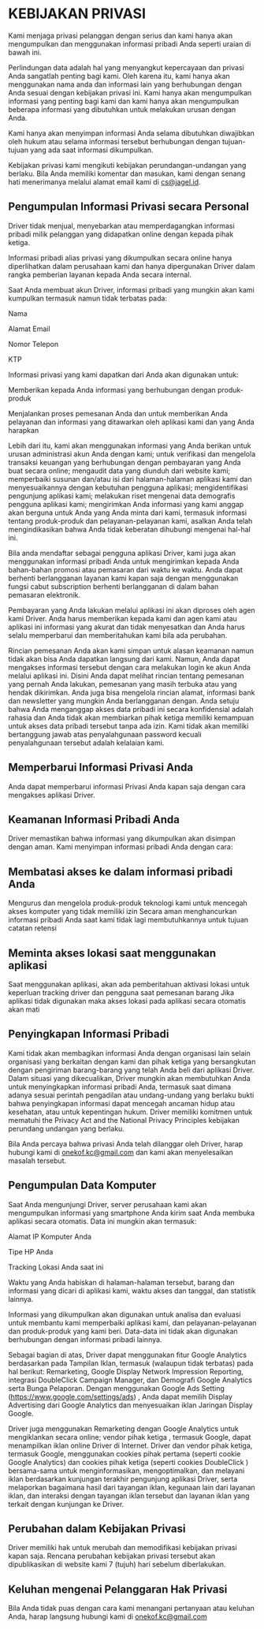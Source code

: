 # KEBIJAKAN PRIVASI 

Kami menjaga privasi pelanggan dengan serius dan kami hanya akan mengumpulkan dan menggunakan informasi pribadi Anda seperti uraian di bawah ini.

Perlindungan data adalah hal yang menyangkut kepercayaan dan privasi Anda sangatlah penting bagi kami. Oleh karena itu, kami hanya akan menggunakan nama anda dan informasi lain yang berhubungan dengan Anda sesuai dengan kebijakan privasi ini. Kami hanya akan mengumpulkan informasi yang penting bagi kami dan kami hanya akan mengumpulkan beberapa informasi yang dibutuhkan untuk melakukan urusan dengan Anda.

Kami hanya akan menyimpan informasi Anda selama dibutuhkan diwajibkan oleh hukum atau selama informasi tersebut berhubungan dengan tujuan-tujuan yang ada saat informasi dikumpulkan.

Kebijakan privasi kami mengikuti kebijakan perundangan-undangan yang berlaku. Bila Anda memiliki komentar dan masukan, kami dengan senang hati menerimanya melalui alamat email kami di cs@jagel.id.

 

## Pengumpulan Informasi Privasi secara Personal

Driver tidak menjual, menyebarkan atau memperdagangkan informasi pribadi milik pelanggan yang didapatkan online dengan kepada pihak ketiga.

Informasi pribadi alias privasi yang dikumpulkan secara online hanya diperlihatkan dalam perusahaan kami dan hanya dipergunakan Driver dalam rangka pemberian layanan kepada Anda secara internal.

Saat Anda membuat akun Driver, informasi pribadi yang mungkin akan kami kumpulkan termasuk namun tidak terbatas pada:

Nama

Alamat Email

Nomor Telepon

KTP

Informasi privasi yang kami dapatkan dari Anda akan digunakan untuk:

Memberikan kepada Anda informasi yang berhubungan dengan produk-produk

Menjalankan proses pemesanan Anda dan untuk memberikan Anda pelayanan dan informasi yang ditawarkan oleh aplikasi kami dan yang Anda harapkan

Lebih dari itu, kami akan menggunakan informasi yang Anda berikan untuk urusan administrasi akun Anda dengan kami; untuk verifikasi dan mengelola transaksi keuangan yang berhubungan dengan pembayaran yang Anda buat secara online; mengaudit data yang diunduh dari website kami; memperbaiki susunan dan/atau isi dari halaman-halaman aplikasi kami dan menyesuaikannya dengan kebutuhan pengguna aplikasi; mengidentifikasi pengunjung aplikasi kami; melakukan riset mengenai data demografis pengguna aplikasi kami; mengirimkan Anda informasi yang kami anggap akan berguna untuk Anda yang Anda minta dari kami, termasuk informasi tentang produk-produk dan pelayanan-pelayanan kami, asalkan Anda telah mengindikasikan bahwa Anda tidak keberatan dihubungi mengenai hal-hal ini.

Bila anda mendaftar sebagai pengguna aplikasi Driver, kami juga akan menggunakan informasi pribadi Anda untuk mengirimkan kepada Anda bahan-bahan promosi atau pemasaran dari waktu ke waktu. Anda dapat berhenti berlangganan layanan kami kapan saja dengan menggunakan fungsi cabut subscription berhenti berlangganan di dalam bahan pemasaran elektronik.

Pembayaran yang Anda lakukan melalui aplikasi ini akan diproses oleh agen kami Driver. Anda harus memberikan kepada kami dan agen kami atau aplikasi ini informasi yang akurat dan tidak menyesatkan dan Anda harus selalu memperbarui dan memberitahukan kami bila ada perubahan.

Rincian pemesanan Anda akan kami simpan untuk alasan keamanan namun tidak akan bisa Anda dapatkan langsung dari kami. Namun, Anda dapat mengakses informasi tersebut dengan cara melakukan login ke akun Anda melalui aplikasi ini. Disini Anda dapat melihat rincian tentang pemesanan yang pernah Anda lakukan, pemesanan yang masih terbuka atau yang hendak dikirimkan. Anda juga bisa mengelola rincian alamat, informasi bank dan newsletter yang mungkin Anda berlangganan dengan. Anda setuju bahwa Anda menganggap akses data pribadi ini secara konfidensial adalah rahasia dan Anda tidak akan membiarkan pihak ketiga memiliki kemampuan untuk akses data pribadi tersebut tanpa ada izin. Kami tidak akan memiliki bertanggung jawab atas penyalahgunaan password kecuali penyalahgunaan tersebut adalah kelalaian kami.

## Memperbarui Informasi Privasi Anda

Anda dapat memperbarui informasi Privasi Anda kapan saja dengan cara mengakses aplikasi Driver.

## Keamanan Informasi Pribadi Anda

Driver memastikan bahwa informasi yang dikumpulkan akan disimpan dengan aman. Kami menyimpan informasi pribadi Anda dengan cara:

## Membatasi akses ke dalam informasi pribadi Anda

Mengurus dan mengelola produk-produk teknologi kami untuk mencegah akses komputer yang tidak memiliki izin
Secara aman menghancurkan informasi pribadi Anda saat kami tidak lagi membutuhkannya untuk tujuan catatan retensi
 

## Meminta akses lokasi saat menggunakan aplikasi

Saat menggunakan aplikasi, akan ada pemberitahuan aktivasi lokasi untuk keperluan tracking driver dan pengguna saat pemesanan barang
Jika aplikasi tidak digunakan maka akses lokasi pada aplikasi secara otomatis akan mati
 

## Penyingkapan Informasi Pribadi

Kami tidak akan membagikan informasi Anda dengan organisasi lain selain organisasi yang berkaitan dengan kami dan pihak ketiga yang bersangkutan dengan pengiriman barang-barang yang telah Anda beli dari aplikasi Driver. Dalam situasi yang dikecualikan, Driver mungkin akan membutuhkan Anda untuk menyingkapkan informasi pribadi Anda, termasuk saat dimana adanya sesuai perintah pengadilan atau undang-undang yang berlaku bukti bahwa penyingkapan informasi dapat mencegah ancaman hidup atau kesehatan, atau untuk kepentingan hukum. Driver memiliki komitmen untuk mematuhi the Privacy Act and the National Privacy Principles kebijakan perundang undangan yang berlaku.

Bila Anda percaya bahwa privasi Anda telah dilanggar oleh Driver, harap hubungi kami di onekof.kc@gmail.com dan kami akan menyelesaikan masalah tersebut.

## Pengumpulan Data Komputer

Saat Anda mengunjungi Driver, server perusahaan kami akan mengumpulkan informasi yang smartphone Anda kirim saat Anda membuka aplikasi secara otomatis. Data ini mungkin akan termasuk:

Alamat IP Komputer Anda

Tipe HP Anda

Tracking Lokasi Anda saat ini

Waktu yang Anda habiskan di halaman-halaman tersebut, barang dan informasi yang dicari di aplikasi kami, waktu akses dan tanggal, dan statistik lainnya.

Informasi yang dikumpulkan akan digunakan untuk analisa dan evaluasi untuk membantu kami memperbaiki aplikasi kami, dan pelayanan-pelayanan dan produk-produk yang kami beri. Data-data ini tidak akan digunakan berhubungan dengan informasi pribadi lainnya.

Sebagai bagian di atas, Driver dapat menggunakan fitur Google Analytics berdasarkan pada Tampilan Iklan, termasuk (walaupun tidak terbatas) pada hal berikut: Remarketing, Google Display Network Impression Reporting, integrasi DoubleClick Campaign Manager, dan Demografi Google Analytics serta Bunga Pelaporan. Dengan menggunakan Google Ads Setting (https://www.google.com/settings/ads) , Anda dapat memilih Display Advertising dari Google Analytics dan menyesuaikan iklan Jaringan Display Google.

Driver juga menggunakan Remarketing dengan Google Analytics untuk mengiklankan secara online; vendor pihak ketiga , termasuk Google, dapat menampilkan iklan online Driver di Internet. Driver dan vendor pihak ketiga, termasuk Google, menggunakan cookies pihak pertama (seperti cookie Google Analytics) dan cookies pihak ketiga (seperti cookies DoubleClick ) bersama-sama untuk menginformasikan, mengoptimalkan, dan melayani iklan berdasarkan kunjungan terakhir pengunjung aplikasi Driver, serta melaporkan bagaimana hasil dari tayangan iklan, kegunaan lain dari layanan iklan, dan interaksi dengan tayangan iklan tersebut dan layanan iklan yang terkait dengan kunjungan ke Driver.

## Perubahan dalam Kebijakan Privasi

Driver memiliki hak untuk merubah dan memodifikasi kebijakan privasi kapan saja. Rencana perubahan kebijakan privasi tersebut akan dipublikasikan di website kami 7 (tujuh) hari sebelum diberlakukan.

## Keluhan mengenai Pelanggaran Hak Privasi

Bila Anda tidak puas dengan cara kami menangani pertanyaan atau keluhan Anda, harap langsung hubungi kami di onekof.kc@gmail.com

